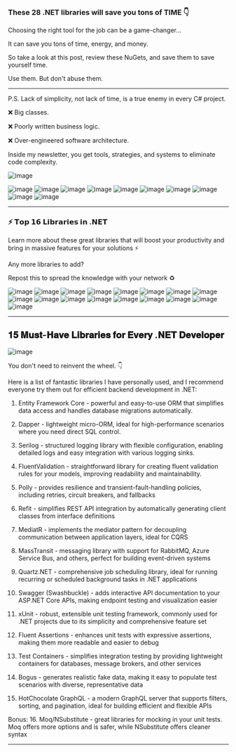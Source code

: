 
###  These 28 .NET libraries will save you tons of TIME 👇 

Choosing the right tool for the job can be a game-changer...

It can save you tons of time, energy, and money.

So take a look at this post, review these NuGets, and save them to save yourself time.

Use them. But don't abuse them.

***
P.S. Lack of simplicity, not lack of time, is a true enemy in every C# project.

❌ Big classes.

❌ Poorly written business logic.

❌ Over-engineered software architecture.

Inside my newsletter, you get tools, strategies, and systems to eliminate code complexity.

![image](https://github.com/user-attachments/assets/809f92e7-7b79-44ac-ba57-9591a4b181db)

![image](https://github.com/user-attachments/assets/a6a8ad69-105f-430b-a1f0-59f45364615e)
![image](https://github.com/user-attachments/assets/5ab03404-c4a5-44ce-82c9-9d40dc5a7ad4)
![image](https://github.com/user-attachments/assets/3d6a31af-2e08-4367-af01-a3d532246769)
![image](https://github.com/user-attachments/assets/16bcf0a7-7b6f-45af-88f7-90e72b25cb96)
![image](https://github.com/user-attachments/assets/b6e0538c-086b-4186-a023-659029b87071)
![image](https://github.com/user-attachments/assets/b577c476-559c-4b22-9d68-e97ea54c85dc)
![image](https://github.com/user-attachments/assets/86d9f644-ed1b-452d-8612-3312027d31e1)
![image](https://github.com/user-attachments/assets/e63e6555-812b-4054-abe9-26ffb7370e95)
![image](https://github.com/user-attachments/assets/fe9e33db-57e1-4ca4-8091-10876cb937de)
![image](https://github.com/user-attachments/assets/b76a791b-f4c8-4103-9197-da9e0c4ab7ec)

--------------------------------------------------

###  ⚡ 𝗧𝗼𝗽 𝟭𝟲 𝗟𝗶𝗯𝗿𝗮𝗿𝗶𝗲𝘀 𝗶𝗻 .𝗡𝗘𝗧

Learn more about these great libraries that will boost your productivity and bring in massive features for your solutions ⚡

Any more libraries to add?

Repost this to spread the knowledge with your network ♻

![image](https://github.com/user-attachments/assets/9b684af1-e709-4108-acd4-0160f8dbb016)
![image](https://github.com/user-attachments/assets/5785f46b-681e-480f-bff0-e8e0854519b1)
![image](https://github.com/user-attachments/assets/b7409ea0-8a66-439b-978d-05430078cd2c)
![image](https://github.com/user-attachments/assets/0586f875-e63b-42f0-92cd-9b8c47af521c)
![image](https://github.com/user-attachments/assets/8b4312e7-0478-4156-ad76-22be317ea189)
![image](https://github.com/user-attachments/assets/2124df47-211f-4067-a994-9e2dbbddf75b)
![image](https://github.com/user-attachments/assets/0894033c-1bdb-4d07-8f3a-fa0d8b2590d3)
![image](https://github.com/user-attachments/assets/1e17e96c-754e-4095-b82a-79fbaf5b8989)
![image](https://github.com/user-attachments/assets/fa6532ba-51bc-4188-b263-7628cde11186)
![image](https://github.com/user-attachments/assets/62fc97f2-7f8d-4e24-8ffa-3085f46dd10d)
![image](https://github.com/user-attachments/assets/e7609de8-670e-42df-8385-7d6f72cd51ca)
![image](https://github.com/user-attachments/assets/fd27675c-19f5-401c-9cbf-d6e9e14726a3)
![image](https://github.com/user-attachments/assets/9a2a8458-f37c-4bdc-8e4c-f6adbb766c7e)
![image](https://github.com/user-attachments/assets/9b12954a-be38-428d-b464-b7f61c41b608)
![image](https://github.com/user-attachments/assets/c8c5dd64-e9e8-4e50-9c3a-5fad1c1f9d5f)
![image](https://github.com/user-attachments/assets/01d75766-ccb3-4570-9fa5-28520264f777)
![image](https://github.com/user-attachments/assets/778f1b97-95fb-478a-a7ed-0059b78ce9ac)

--------------------------
##  𝟏𝟓 𝐌𝐮𝐬𝐭-𝐇𝐚𝐯𝐞 𝐋𝐢𝐛𝐫𝐚𝐫𝐢𝐞𝐬 𝐟𝐨𝐫 𝐄𝐯𝐞𝐫𝐲 .𝐍𝐄𝐓 𝐃𝐞𝐯𝐞𝐥𝐨𝐩𝐞𝐫
![image](https://github.com/user-attachments/assets/9a743dc3-0fb5-4e47-86b8-2756c1b959b7)


You don't need to reinvent the wheel. 👇 

Here is a list of fantastic libraries I have personally used, and I recommend everyone try them out for efficient backend development in .NET:

1. Entity Framework Core - powerful and easy-to-use ORM that simplifies data access and handles database migrations automatically.

2. Dapper - lightweight micro-ORM, ideal for high-performance scenarios where you need direct SQL control.

3. Serilog - structured logging library with flexible configuration, enabling detailed logs and easy integration with various logging sinks.

4. FluentValidation - straightforward library for creating fluent validation rules for your models, improving readability and maintainability.

5. Polly - provides resilience and transient-fault-handling policies, including retries, circuit breakers, and fallbacks

6. Refit - simplifies REST API integration by automatically generating client classes from interface definitions

7. MediatR - implements the mediator pattern for decoupling communication between application layers, ideal for CQRS

8. MassTransit - messaging library with support for RabbitMQ, Azure Service Bus, and others, perfect for building event-driven systems

9. Quartz.NET - comprehensive job scheduling library, ideal for running recurring or scheduled background tasks in .NET applications

10. Swagger (Swashbuckle) - adds interactive API documentation to your ASP.NET Core APIs, making endpoint testing and visualization easier

11. xUnit - robust, extensible unit testing framework, commonly used for .NET projects due to its simplicity and comprehensive feature set

12. Fluent Assertions - enhances unit tests with expressive assertions, making them more readable and easier to debug

13. Test Containers - simplifies integration testing by providing lightweight containers for databases, message brokers, and other services

14. Bogus - generates realistic fake data, making it easy to populate test scenarios with diverse, representative data

15. HotChocolate GraphQL - a modern GraphQL server that supports filters, sorting, and pagination, ideal for building efficient and flexible APIs

Bonus:
16. Moq/NSubstitute - great libraries for mocking in your unit tests. Moq offers more options and is safer, while NSubstitute offers cleaner syntax

-----------



